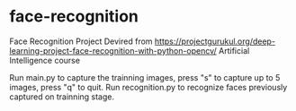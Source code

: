 # face-recognition
Face Recognition Project
Devired from https://projectgurukul.org/deep-learning-project-face-recognition-with-python-opencv/
Artificial Intelligence course

Run main.py to capture the trainning images, press "s" to capture up to 5 images, press "q" to quit.
Run recognition.py to recognize faces previously captured on trainning stage.
